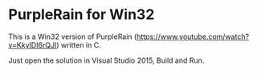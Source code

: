 # PurpleRain for Win32

This is a Win32 version of PurpleRain (https://www.youtube.com/watch?v=KkyIDI6rQJI) written in C.

Just open the solution in Visual Studio 2015, Build and Run.